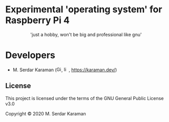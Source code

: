 Experimental 'operating system' for Raspberry Pi 4
===================================================================
<p align="center">
'just a hobby, won't be big and professional like gnu'
</p>



# Developers

- M. Serdar Karaman (<a href="https://github.com/Mavrikant" alt="Github"><img src="https://cdn-icons-png.flaticon.com/512/25/25231.png" alt="Github" width="15" height="15"></a>, <a href="https://www.linkedin.com/in/mserdarkaraman/" alt="linkedin"><img src="https://raw.githubusercontent.com/MartinHeinz/MartinHeinz/master/linkedin-3-16.png" alt="linkedin" width="15" height="15"></a>, https://karaman.dev/)

## License
This project is licensed under the terms of the GNU General Public License v3.0

Copyright © 2020 M. Serdar Karaman


[3.2]: https://raw.githubusercontent.com/MartinHeinz/MartinHeinz/master/linkedin-3-16.png (LinkedIn)
[2]: https://www.linkedin.com/in/mserdarkaraman/
